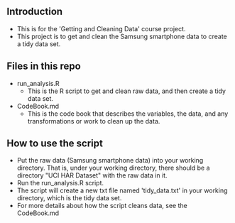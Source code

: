 
## Introduction
* This is for the 'Getting and Cleaning Data' course project. <br>
* This project is to get and clean the Samsung smartphone data to create a tidy data set.

## Files in this repo
* run_analysis.R
  * This is the R script to get and clean raw data, and then create a tidy data set.
* CodeBook.md
  * This is the code book that describes the variables, the data, and any transformations or work to clean up the data. <br>

## How to use the script
* Put the raw data (Samsung smartphone data) into your working directory. That is, under your working directory, there should be a directory "UCI HAR Dataset" with the raw data in it. 
* Run the run_analysis.R script.
* The script will create a new txt file named 'tidy_data.txt' in your working directory, which is the tidy data set.
* For more details about how the script cleans data, see the CodeBook.md


